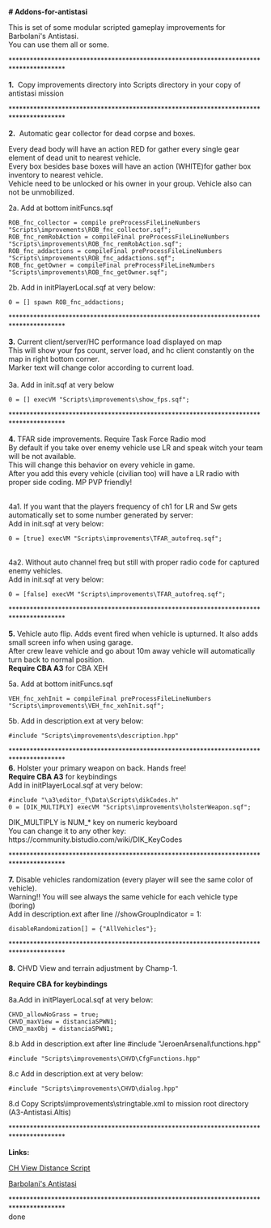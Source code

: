 <p><strong># Addons-for-antistasi</strong></p>
<p>This is set of some modular scripted gameplay improvements for Barbolani's Antistasi.<br />You can use them all or some.</p>
<p>***************************************************************************************</p>
<p><strong>1.</strong>&nbsp; Copy improvements directory into Scripts directory in your copy of antistasi mission</p>
<p>***************************************************************************************</p>
<p><strong>2.</strong>&nbsp; Automatic gear collector for dead corpse and boxes.</p>
<p>Every dead body will have an action RED for gather every single gear element of dead unit to nearest vehicle.<br />Every box besides base boxes will have an action (WHITE)for gather box inventory to nearest vehicle.<br />Vehicle need to be unlocked or his owner in your group. Vehicle also can not be unmobilized.</p>
<p>2a. Add at bottom initFuncs.sqf</p>
<p><code>ROB_fnc_collector = compile preProcessFileLineNumbers "Scripts\improvements\ROB_fnc_collector.sqf";</code><br /><code>ROB_fnc_remRobAction = compileFinal preProcessFileLineNumbers "Scripts\improvements\ROB_fnc_remRobAction.sqf";</code><br /><code>ROB_fnc_addactions = compileFinal preProcessFileLineNumbers "Scripts\improvements\ROB_fnc_addactions.sqf";</code><br /><code>ROB_fnc_getOwner = compileFinal preProcessFileLineNumbers "Scripts\improvements\ROB_fnc_getOwner.sqf";</code></p>
<p>2b. Add in initPlayerLocal.sqf at very below:</p>
<p><code>0 = [] spawn ROB_fnc_addactions;</code></p>
<p>***************************************************************************************</p>
<p><strong>3.</strong> Current client/server/HC performance load displayed on map<br />This will show your fps count, server load, and hc client constantly on the map in right bottom corner.<br />Marker text will change color according to current load.<br /><br />3a. Add in init.sqf at very below</p>
<p><code>0 = [] execVM "Scripts\improvements\show_fps.sqf";</code></p>
<p>***************************************************************************************</p>
<p><strong>4.</strong> TFAR side improvements. Require Task Force Radio mod<br />By default if you take over enemy vehicle use LR and speak witch your team will be not available.<br />This will change this behavior on every vehicle in game.<br />After you add this every vehicle (civilian too) will have a LR radio with proper side coding. MP PVP friendly!</p>
<p><br />4a1. If you want that the players frequency of ch1 for LR and Sw gets automatically set to some number generated by server:<br />Add in init.sqf at very below:</p>
<p><code>0 = [true] execVM "Scripts\improvements\TFAR_autofreq.sqf";</code></p>
<p><br />4a2. Without auto channel freq but still with proper radio code for captured enemy vehicles.<br />Add in init.sqf at very below:</p>
<p><code>0 = [false] execVM "Scripts\improvements\TFAR_autofreq.sqf";</code></p>
<p>***************************************************************************************</p>
<p><strong>5.</strong> Vehicle auto flip. Adds event fired when vehicle is upturned. It also adds small screen info when using garage.<br />After crew leave vehicle and go about 10m away vehicle will automatically turn back to normal position.<br /><strong>Require CBA A3</strong> for CBA XEH</p>
<p>5a. Add at bottom initFuncs.sqf</p>
<p><code>VEH_fnc_xehInit = compileFinal preProcessFileLineNumbers "Scripts\improvements\VEH_fnc_xehInit.sqf";</code></p>
<p>5b. Add in description.ext at very below:</p>
<p><code>#include "Scripts\improvements\description.hpp"</code></p>
<p>***************************************************************************************<br /><strong>6.</strong> Holster your primary weapon on back. Hands free!<br /><strong>Require CBA A3</strong> for keybindings<br />Add in initPlayerLocal.sqf at very below:</p>
<p><code>#include "\a3\editor_f\Data\Scripts\dikCodes.h"</code><br /><code>0 = [DIK_MULTIPLY] execVM "Scripts\improvements\holsterWeapon.sqf";</code></p>
<p>DIK_MULTIPLY is NUM_* key on numeric keyboard<br />You can change it to any other key: https://community.bistudio.com/wiki/DIK_KeyCodes</p>
<p>***************************************************************************************</p>
<p><strong>7.</strong> Disable vehicles randomization (every player will see the same color of vehicle).<br />Warning!! You will see always the same vehicle for each vehicle type (boring)<br />Add in description.ext after line //showGroupIndicator = 1:</p>
<p><code>disableRandomization[] = {"AllVehicles"};</code></p>
<p>***************************************************************************************</p>
<p><strong>8.</strong> CHVD View and terrain adjustment by Champ-1.</p>
<p><strong>Require CBA for keybindings</strong></p>
<p>8a.Add in initPlayerLocal.sqf at very below:</p>
<p><code>CHVD_allowNoGrass = true;</code><br /><code>CHVD_maxView = distanciaSPWN1;</code><br /><code>CHVD_maxObj = distanciaSPWN1;</code></p>
<p>8.b Add in description.ext after line #include "JeroenArsenal\functions.hpp"</p>
<p><code>#include "Scripts\improvements\CHVD\CfgFunctions.hpp"</code></p>
<p>8.c Add in description.ext at very below:</p>
<p><code>#include "Scripts\improvements\CHVD\dialog.hpp"</code></p>
<p>8.d Copy Scripts\improvements\stringtable.xml to mission root directory (A3-Antistasi.Altis)</p>
<p>***************************************************************************************</p>
<p><strong>Links:</strong></p>
<p><a href="http://www.armaholic.com/page.php?id=27390"> CH View Distance Script</a></p>
<p><a href="https://github.com/A3Antistasi/A3-Antistasi">Barbolani's Antistasi</a></p>
<p>***************************************************************************************<br />done</p>
